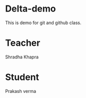 # Delta-demo
This is demo for git and github class.

# Teacher
Shradha Khapra

# Student
Prakash verma